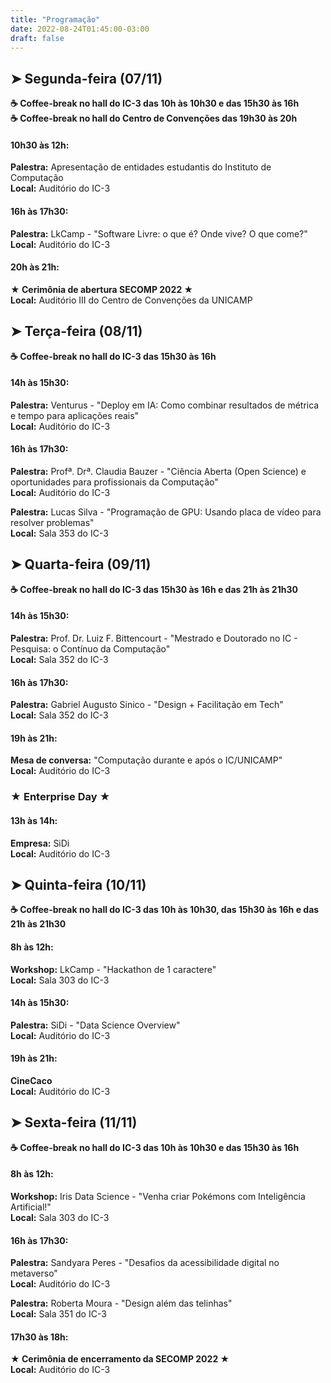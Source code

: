 ```yaml
---
title: "Programação"
date: 2022-08-24T01:45:00-03:00
draft: false
---
```


## ➤ Segunda-feira (07/11)
**☕ Coffee-break no hall do IC-3 das 10h às 10h30 e das 15h30 às 16h**  
**☕ Coffee-break no hall do Centro de Convenções das 19h30 às 20h**  

#### 10h30 às 12h:  
**Palestra:** Apresentação de entidades estudantis do Instituto de Computação  
**Local:** Auditório do IC-3

#### 16h às 17h30:  
**Palestra:** LkCamp - "Software Livre: o que é? Onde vive? O que come?"   
**Local:** Auditório do IC-3

#### 20h às 21h:  
**★ Cerimônia de abertura SECOMP 2022 ★**  
**Local:** Auditório III do Centro de Convenções da UNICAMP


## ➤ Terça-feira (08/11)
**☕ Coffee-break no hall do IC-3 das 15h30 às 16h**  
#### 14h às 15h30:  
**Palestra:** Venturus - "Deploy em IA: Como combinar resultados de métrica e tempo para aplicações reais"   
**Local:** Auditório do IC-3

#### 16h às 17h30:  
**Palestra:** Profª. Drª. Claudia Bauzer - "Ciência Aberta (Open Science) e oportunidades para profissionais da Computação"     
**Local:** Auditório do IC-3

**Palestra:** Lucas Silva - "Programação de GPU: Usando placa de vídeo para resolver problemas"   
**Local:** Sala 353 do IC-3

## ➤ Quarta-feira (09/11)
**☕ Coffee-break no hall do IC-3 das 15h30 às 16h e das 21h às 21h30**  
#### 14h às 15h30: 
**Palestra:** Prof. Dr. Luiz F. Bittencourt - "Mestrado e Doutorado no IC - Pesquisa: o Contínuo da Computação"  
**Local:** Sala 352 do IC-3

#### 16h às 17h30: 
**Palestra:** Gabriel Augusto Sinico - "Design + Facilitação em Tech"  
**Local:** Sala 352 do IC-3

#### 19h às 21h: 
**Mesa de conversa:** "Computação durante e após o IC/UNICAMP"  
**Local:** Auditório do IC-3

### ★ Enterprise Day ★
#### 13h às 14h: 
**Empresa:** SiDi  
**Local:** Auditório do IC-3

## ➤ Quinta-feira (10/11)
**☕ Coffee-break no hall do IC-3 das 10h às 10h30, das 15h30 às 16h e das 21h às 21h30**  
#### 8h às 12h: 
**Workshop:** LkCamp - "Hackathon de 1 caractere"  
**Local:** Sala 303 do IC-3

#### 14h às 15h30: 
**Palestra:** SiDi - "Data Science Overview"  
**Local:** Auditório do IC-3

#### 19h às 21h: 
**CineCaco**  
**Local:** Auditório do IC-3

## ➤ Sexta-feira (11/11)
**☕ Coffee-break no hall do IC-3 das 10h às 10h30 e das 15h30 às 16h**  
#### 8h às 12h: 
**Workshop:** Iris Data Science - "Venha criar Pokémons com Inteligência Artificial!"   
**Local:** Sala 303 do IC-3

#### 16h às 17h30: 
**Palestra:** Sandyara Peres - "Desafios da acessibilidade digital no metaverso"  
**Local:** Auditório do IC-3

**Palestra:** Roberta Moura - "Design além das telinhas"  
**Local:** Sala 351 do IC-3

#### 17h30 às 18h: 
**★ Cerimônia de encerramento da SECOMP 2022 ★**    
**Local:** Auditório do IC-3